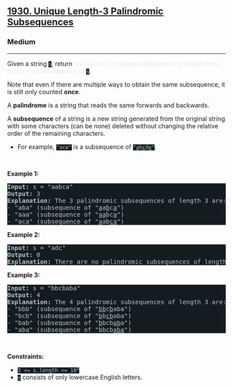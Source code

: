 <h2><a href="https://leetcode.com/problems/unique-length-3-palindromic-subsequences/">1930. Unique Length-3 Palindromic Subsequences</a></h2><h3>Medium</h3><hr><div style="border-color: rgb(91, 119, 134) !important;"><p style="border-color: rgb(91, 119, 134) !important;">Given a string <code style="background-color: rgb(20, 28, 32) !important; color: rgb(183, 198, 205) !important; border-color: rgb(83, 109, 121) !important;">s</code>, return <em style="color: rgb(234, 238, 241) !important; border-color: rgb(91, 119, 134) !important;">the number of <strong style="border-color: rgb(91, 119, 134) !important;">unique palindromes of length three</strong> that are a <strong style="border-color: rgb(91, 119, 134) !important;">subsequence</strong> of </em><code style="background-color: rgb(20, 28, 32) !important; color: rgb(183, 198, 205) !important; border-color: rgb(83, 109, 121) !important;">s</code>.</p>

<p style="border-color: rgb(91, 119, 134) !important;">Note that even if there are multiple ways to obtain the same subsequence, it is still only counted <strong style="border-color: rgb(91, 119, 134) !important;">once</strong>.</p>

<p style="border-color: rgb(91, 119, 134) !important;">A <strong style="border-color: rgb(91, 119, 134) !important;">palindrome</strong> is a string that reads the same forwards and backwards.</p>

<p style="border-color: rgb(91, 119, 134) !important;">A <strong style="border-color: rgb(91, 119, 134) !important;">subsequence</strong> of a string is a new string generated from the original string with some characters (can be none) deleted without changing the relative order of the remaining characters.</p>

<ul style="border-color: rgb(91, 119, 134) !important;">
	<li style="border-color: rgb(91, 119, 134) !important;">For example, <code style="background-color: rgb(20, 28, 32) !important; color: rgb(183, 198, 205) !important; border-color: rgb(83, 109, 121) !important;">"ace"</code> is a subsequence of <code style="background-color: rgb(20, 28, 32) !important; color: rgb(183, 198, 205) !important; border-color: rgb(83, 109, 121) !important;">"<u style="border-color: rgb(83, 109, 121) !important;">a</u>b<u style="border-color: rgb(83, 109, 121) !important;">c</u>d<u style="border-color: rgb(83, 109, 121) !important;">e</u>"</code>.</li>
</ul>

<p style="border-color: rgb(91, 119, 134) !important;">&nbsp;</p>
<p style="border-color: rgb(91, 119, 134) !important;"><strong class="example" style="border-color: rgb(91, 119, 134) !important;">Example 1:</strong></p>

<pre style="background-color: rgb(20, 28, 32) !important; color: rgb(182, 198, 206) !important; border-color: rgb(83, 109, 122) !important;"><strong style="border-color: rgb(83, 109, 122) !important;">Input:</strong> s = "aabca"
<strong style="border-color: rgb(83, 109, 122) !important;">Output:</strong> 3
<strong style="border-color: rgb(83, 109, 122) !important;">Explanation:</strong> The 3 palindromic subsequences of length 3 are:
- "aba" (subsequence of "<u style="border-color: rgb(83, 109, 122) !important;">a</u>a<u style="border-color: rgb(83, 109, 122) !important;">b</u>c<u style="border-color: rgb(83, 109, 122) !important;">a</u>")
- "aaa" (subsequence of "<u style="border-color: rgb(83, 109, 122) !important;">aa</u>bc<u style="border-color: rgb(83, 109, 122) !important;">a</u>")
- "aca" (subsequence of "<u style="border-color: rgb(83, 109, 122) !important;">a</u>ab<u style="border-color: rgb(83, 109, 122) !important;">ca</u>")
</pre>

<p style="border-color: rgb(91, 119, 134) !important;"><strong class="example" style="border-color: rgb(91, 119, 134) !important;">Example 2:</strong></p>

<pre style="background-color: rgb(20, 28, 32) !important; color: rgb(182, 198, 206) !important; border-color: rgb(83, 109, 122) !important;"><strong style="border-color: rgb(83, 109, 122) !important;">Input:</strong> s = "adc"
<strong style="border-color: rgb(83, 109, 122) !important;">Output:</strong> 0
<strong style="border-color: rgb(83, 109, 122) !important;">Explanation:</strong> There are no palindromic subsequences of length 3 in "adc".
</pre>

<p style="border-color: rgb(91, 119, 134) !important;"><strong class="example" style="border-color: rgb(91, 119, 134) !important;">Example 3:</strong></p>

<pre style="background-color: rgb(20, 28, 32) !important; color: rgb(182, 198, 206) !important; border-color: rgb(83, 109, 122) !important;"><strong style="border-color: rgb(83, 109, 122) !important;">Input:</strong> s = "bbcbaba"
<strong style="border-color: rgb(83, 109, 122) !important;">Output:</strong> 4
<strong style="border-color: rgb(83, 109, 122) !important;">Explanation:</strong> The 4 palindromic subsequences of length 3 are:
- "bbb" (subsequence of "<u style="border-color: rgb(83, 109, 122) !important;">bb</u>c<u style="border-color: rgb(83, 109, 122) !important;">b</u>aba")
- "bcb" (subsequence of "<u style="border-color: rgb(83, 109, 122) !important;">b</u>b<u style="border-color: rgb(83, 109, 122) !important;">cb</u>aba")
- "bab" (subsequence of "<u style="border-color: rgb(83, 109, 122) !important;">b</u>bcb<u style="border-color: rgb(83, 109, 122) !important;">ab</u>a")
- "aba" (subsequence of "bbcb<u style="border-color: rgb(83, 109, 122) !important;">aba</u>")
</pre>

<p style="border-color: rgb(91, 119, 134) !important;">&nbsp;</p>
<p style="border-color: rgb(91, 119, 134) !important;"><strong style="border-color: rgb(91, 119, 134) !important;">Constraints:</strong></p>

<ul style="border-color: rgb(91, 119, 134) !important;">
	<li style="border-color: rgb(91, 119, 134) !important;"><code style="background-color: rgb(20, 28, 32) !important; color: rgb(183, 198, 205) !important; border-color: rgb(83, 109, 121) !important;">3 &lt;= s.length &lt;= 10<sup style="border-color: rgb(83, 109, 121) !important;">5</sup></code></li>
	<li style="border-color: rgb(91, 119, 134) !important;"><code style="background-color: rgb(20, 28, 32) !important; color: rgb(183, 198, 205) !important; border-color: rgb(83, 109, 121) !important;">s</code> consists of only lowercase English letters.</li>
</ul>
</div>